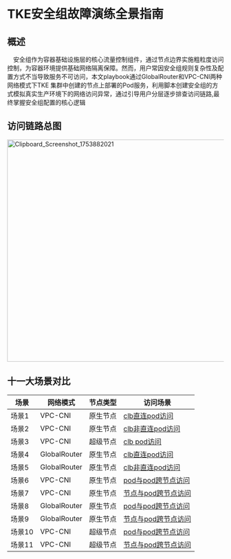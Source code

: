 # TKE安全组故障演练全景指南
## 概述

&emsp;安全组作为容器基础设施层的核心流量控制组件，通过节点边界实施粗粒度访问控制，为容器环境提供基础网络隔离保障。然而，用户常因安全组规则复杂性及配置方式不当导致服务不可访问，本文playbook通过GlobalRouter和VPC-CNI两种网络模式下TKE 集群中创建的节点上部署的Pod服务，利用脚本创建安全组的方式模拟真实生产环境下的网络访问异常，通过引导用户分层逐步排查访问链路,最终掌握安全组配置的核心逻辑
## 访问链路总图
[<img width="758" height="517" alt="Clipboard_Screenshot_1753882021" src="https://github.com/user-attachments/assets/9b3fc430-84ef-499b-939b-bc35ef7c465b" />
](https://github.com/aliantli/sg_playbook_1/blob/66cad7177321924be772a1d2963b34a4eb5e9611/playbook/image/flowchart1.md)
## 十一大场景对比
| 场景            | 网络模式         |节点类型 |访问场景|
|----------------|----------------|------|--|
| 场景1   | VPC-CNI   |原生节点|[clb直连pod访问](https://github.com/aliantli/sg_playbook_1/tree/c18d5adb1f857bbb53b51c363ef6d290465576e5/playbook/VPV-CNI%E4%B8%8B%E7%9B%B4%E8%BF%9E%E5%A4%96%E7%BD%91%E8%AE%BF%E9%97%AEpod%E5%AE%89%E5%85%A8%E7%BB%84%E6%BC%94%E7%BB%83)|
| 场景2  | VPC-CNI      |原生节点|[clb非直连pod访问](https://github.com/aliantli/sg_playbook_1/tree/a7c4fe2f343182e9921c47fd3e42c765678308fa/playbook/VPC-CNI%E4%B8%8B%E9%9D%9E%E7%9B%B4%E8%BF%9E%E5%A4%96%E7%BD%91%E8%AE%BF%E9%97%AEpod%E5%AE%89%E5%85%A8%E7%BB%84%E6%BC%94%E7%BB%83)|
| 场景3  | VPC-CNI   |超级节点|[clb pod访问](https://github.com/aliantli/sg_playbook_1/tree/18cff2a100b43cc57bbcb45bb4b13ebea31f79af/playbook/VPC-CNI%E8%B6%85%E7%BA%A7%E8%8A%82%E7%82%B9%E4%B8%8B%E7%9B%B4%E8%BF%9E%E5%A4%96%E7%BD%91%E8%AE%BF%E9%97%AEpod%E5%AE%89%E5%85%A8%E7%BB%84%E6%BC%94%E7%BB%83)|
| 场景4  | GlobalRouter  |  原生节点|[clb直连pod访问](https://github.com/aliantli/sg_playbook_1/tree/22fa43527ba348d7cc2dde6ab319b707ea9e2cbe/playbook/Global%20Router%E4%B8%8B%E7%9B%B4%E8%BF%9E%E5%A4%96%E7%BD%91%E8%AE%BF%E9%97%AEpod%E5%AE%89%E5%85%A8%E7%BB%84%E6%BC%94%E7%BB%83)|
| 场景5  | GlobalRouter  |   原生节点|[clb非直连pod访问](https://github.com/aliantli/sg_playbook_1/tree/615d247343c827a5ec32cfd86e0d0709ca67408f/playbook/Global%20Router%E4%B8%8B%E9%9D%9E%E7%9B%B4%E8%BF%9E%E5%A4%96%E7%BD%91%E8%AE%BF%E9%97%AEpod%E5%AE%89%E5%85%A8%E7%BB%84%E6%BC%94%E7%BB%83)|
|场景6 |VPC-CNI|原生节点|[pod与pod跨节点访问](https://github.com/aliantli/sg_playbook_1/tree/59eb1270cc5abb758d3175fa1ed152667afd95ab/playbook/VPC_PodAccessPod)|
|场景7 |VPC-CNI|原生节点|[节点与pod跨节点访问](https://github.com/aliantli/sg_playbook_1/tree/5f05d580db0f0e3e7d833898f1ac838c57ac2b6a/playbook/VPC-NodeAccessPod)|
|场景8 |GlobalRouter |原生节点|[pod与pod跨节点访问](https://github.com/aliantli/sg_playbook_1/tree/9c12f9b9ee56c64694f2145377eee1e6ebf2d69a/playbook/GlobalRouter_PodAccessPod)|
|场景9 |GlobalRouter |原生节点|[节点与pod跨节点访问](https://github.com/aliantli/sg_playbook_1/tree/6947e55c8c36ecd7dac6f6705fea99b82d61ddeb/playbook/GlobalRouter_NodeAccessPod)|
|场景10 |VPC-CNI|超级节点|[pod与pod跨节点访问](https://github.com/aliantli/sg_playbook_1/tree/1103903f09fa14b21da25005db1641640da881ad/playbook/VPC_Super_PodAccessPod)|
|场景11 |VPC-CNI|超级节点|[节点与pod跨节点访问](https://github.com/aliantli/sg_playbook_1/tree/c977c6afde19d1e6efd028643956fe0ccb50bf7c/playbook/VPC_Super_NodeAccessPod)|
